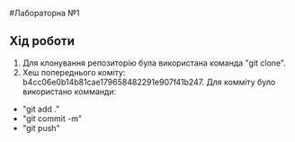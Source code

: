 #Лабораторна №1

## Хід роботи
1. Для клонування репозиторію була використана команда "git clone".
2. Хеш попереднього коміту: b4cc06e0b14b81cae179658482291e907f41b247. 
Для комміту було використано комманди: 
* "git add ."
* "git commit -m"
* "git push"

